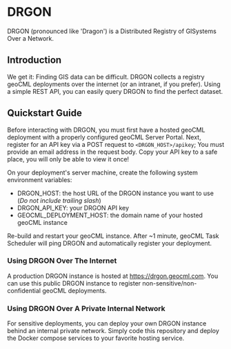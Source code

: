 # DRGON

DRGON (pronounced like 'Dragon') is a Distributed Registry of GISystems Over a Network.

## Introduction

We get it: Finding GIS data can be difficult. DRGON collects a registry geoCML deployments over the internet (or an intranet, if you prefer). Using a simple REST API, you can easily query DRGON to find the perfect dataset.

## Quickstart Guide

Before interacting with DRGON, you must first have a hosted geoCML deployment with a properly configured geoCML Server Portal. Next, register for an API key via a POST request to `<DRGON_HOST>/apikey`; You must provide an email address in the request body. Copy your API key to a safe place, you will only be able to view it once!

On your deployment's server machine, create the following system environment variables:
- DRGON_HOST: the host URL of the DRGON instance you want to use (_Do not include trailing slash_)
- DRGON_API_KEY: your DRGON API key
- GEOCML_DEPLOYMENT_HOST: the domain name of your hosted geoCML instance

Re-build and restart your geoCML instance. After ~1 minute, geoCML Task Scheduler will ping DRGON and automatically register your deployment.

### Using DRGON Over The Internet

A production DRGON instance is hosted at https://drgon.geocml.com. You can use this public DRGON instance to register non-sensitive/non-confidential geoCML deployments.

### Using DRGON Over A Private Internal Network

For sensitive deployments, you can deploy your own DRGON instance behind an internal private network. Simply code this repository and deploy the Docker compose services to your favorite hosting service.
